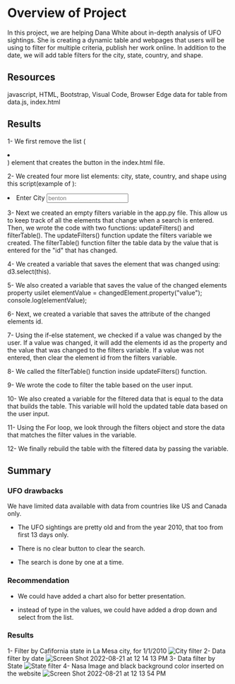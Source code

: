# Overview of Project
In this project, we are helping Dana White about in-depth analysis of UFO sightings. She is creating a dynamic table and webpages that users will be using to filter for multiple criteria, publish her work online. In addition to the date, we will add table filters for the city, state, country, and shape.

## Resources
javascript, HTML, Bootstrap, Visual Code, Browser Edge
data for table from data.js, index.html

## Results
1- We first remove the list (<li></li>) element that creates the button in the index.html file.

2- We created four more list elements: city, state, country, and shape using this script(example of ):
<li class ="bg-dark">
   <label for = "city">Enter City</label>
   <input type="text" placeholder="benton" id="city" />
</li>

3- Next we created an empty filters variable in the app.py file. This allow us to keep track of all the elements that change when a search is entered. Then, we wrote the code with two functions: updateFilters() and filterTable().
The updateFilters() function update the filters variable we created.
The filterTable() function filter the table data by the value that is entered for the "id" that has changed.

4- We created a variable that saves the element that was changed using: d3.select(this).

5- We also created a variable that saves the value of the changed elements property 
usilet elementValue = changedElement.property("value");
                       console.log(elementValue);
                     
6- Next, we created a variable that saves the attribute of the changed elements id.

7- Using the if-else statement, we checked if a value was changed by the user. If a value was changed, it will add the elements id as the property and the value that was changed to the filters variable. If a value was not entered, then clear the element id from the filters variable.

8- We called the filterTable() function inside updateFilters() function. 

9- We wrote the code to filter the table based on the user input.

10- We also created a variable for the filtered data that is equal to the data that builds the table. This variable will hold the updated table data based on the user input.

11- Using the For loop, we look through the filters object and store the data that matches the filter values in the variable.

12- We finally rebuild the table with the filtered data by passing the variable. 

## Summary
### UFO drawbacks
We have limited data available with data from countries like US and Canada only.

- The UFO sightings are pretty old and from the year 2010, that too from first 13 days only.

- There is no clear button to clear the search.

- The search is done by one at a time. 

### Recommendation
- We could have added a chart also for better presentation.

- instead of type in the values, we could have added a drop down and select from the list.

### Results
1- Filter by Cafifornia state in La Mesa city, for 1/1/2010 
![City filter](https://user-images.githubusercontent.com/103543959/187801986-4a767bc3-23b0-43b5-a846-e655e588b0de.png)
2- Data filter by date
![Screen Shot 2022-08-21 at 12 14 13 PM](https://user-images.githubusercontent.com/103543959/187802210-742db8e7-5090-4a6f-a3e9-bd16e657a0af.png)
3- Data filter by State
![State filter](https://user-images.githubusercontent.com/103543959/187802227-599e2f93-f609-4c7e-928a-16250b0e0904.png)
4- Nasa Image and black background color inserted on the website 
![Screen Shot 2022-08-21 at 12 13 54 PM](https://user-images.githubusercontent.com/103543959/187802235-a37dc301-c3eb-4f95-bb64-2ef9673e5da8.png)


